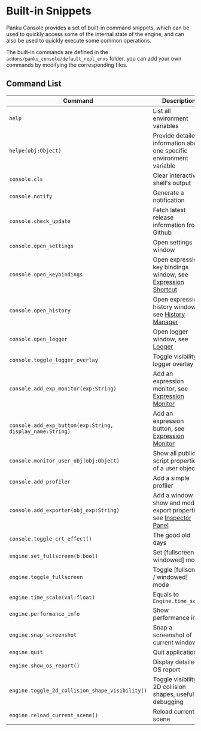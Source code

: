 # Built-in Snippets

Panku Console provides a set of built-in command snippets, which can be used to quickly access some of the internal state of the engine, and can also be used to quickly execute some common operations.

The built-in commands are defined in the `addons/panku_console/default_repl_envs` folder, you can add your own commands by modifying the corresponding files.

## **Command List**

| Command | Description |
| --- | --- |
| `help` | List all environment variables |
| `helpe(obj:Object)` | Provide detailed information about one specific environment variable |
| `console.cls` | Clear interactive shell's output |
| `console.notify` | Generate a notification |
| `console.check_update` | Fetch latest release information from Github |
| `console.open_settings` | Open settings window |
| `console.open_keybindings` | Open expression key bindings window, see [Expression Shortcut](expression_shortcut.md) |
| `console.open_history` | Open expression history window, see [History Manager](history_manager.md) |
| `console.open_logger` | Open logger window, see [Logger](logger.md) |
| `console.toggle_logger_overlay` | Toggle visibility of logger overlay |
| `console.add_exp_monitor(exp:String)` | Add an expression monitor, see [Expression Monitor](expression_monitor.md) |
| `console.add_exp_button(exp:String, display_name:String)` | Add an expression button, see [Expression Monitor](expression_monitor.md) |
| `console.monitor_user_obj(obj:Object)` | Show all public script properties of a user object |
| `console.add_profiler` | Add a simple profiler |
| `console.add_exporter(obj_exp:String)` | Add a window to show and modify export properties, see [Inspector Panel](generating_inspector_panel.md) |
| `console.toggle_crt_effect()` | The good old days |
| `engine.set_fullscreen(b:bool)` | Set [fullscreen / windowed] mode |
| `engine.toggle_fullscreen` | Toggle [fullscreen / windowed] mode |
| `engine.time_scale(val:float)` | Equals to `Engine.time_scale` |
| `engine.performance_info` | Show performance info |
| `engine.snap_screenshot` | Snap a screenshot of current window |
| `engine.quit` | Quit application |
| `engine.show_os_report()` | Display detailed OS report |
| `engine.toggle_2d_collision_shape_visibility()` | Toggle visibility of 2D collision shapes, useful for debugging |
| `engine.reload_current_scene()` | Reload current scene |
